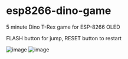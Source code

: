 # esp8266-dino-game
5 minute Dino T-Rex game for ESP-8266 OLED

FLASH button for jump,
RESET button to restart

![image](https://github.com/LovanDog/esp8266-dino-game/assets/61935888/04feed96-4ac8-4971-afc7-c2bb79a3d681)
![image](https://github.com/LovanDog/esp8266-dino-game/assets/61935888/50f469d8-75a7-4613-9971-c419b05cf7a2)
